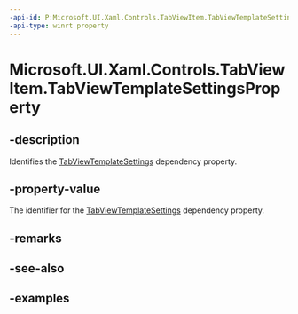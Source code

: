 ```yaml
---
-api-id: P:Microsoft.UI.Xaml.Controls.TabViewItem.TabViewTemplateSettingsProperty
-api-type: winrt property
---
```


# Microsoft.UI.Xaml.Controls.TabViewItem.TabViewTemplateSettingsProperty

<!--
public static Windows.UI.Xaml.DependencyProperty TabViewTemplateSettingsProperty { get; }
-->

## -description

Identifies the [TabViewTemplateSettings](tabviewitem_tabviewtemplatesettings.md) dependency property.

## -property-value

The identifier for the [TabViewTemplateSettings](tabviewitem_tabviewtemplatesettings.md) dependency property.

## -remarks

## -see-also

## -examples

